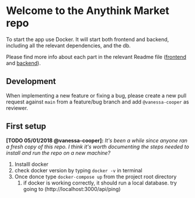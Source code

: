 # Welcome to the Anythink Market repo

To start the app use Docker. It will start both frontend and backend, including all the relevant dependencies, and the db.

Please find more info about each part in the relevant Readme file ([frontend](frontend/readme.md) and [backend](backend/README.md)).

## Development

When implementing a new feature or fixing a bug, please create a new pull request against `main` from a feature/bug branch and add `@vanessa-cooper` as reviewer.

## First setup

**[TODO 05/01/2018 @vanessa-cooper]:** _It's been a while since anyone ran a fresh copy of this repo. I think it's worth documenting the steps needed to install and run the repo on a new machine?_

1.  Installl docker
2.  check docker version by typing `docker -v`  in terminal
3.  Once donce type `docker-compose up` from the project root directory
    1.  if docker is working correctly, it should run a local database. try going to (http://localhost:3000/api/ping)
